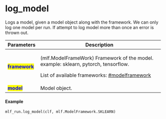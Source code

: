 # log\_model

Logs a model, given a model object along with the framework. We can only log one model per run. If attempt to log model more than once an error is thrown out.

| Parameters                                     | Description                                                                                                                                                                                          |
| ---------------------------------------------- | ---------------------------------------------------------------------------------------------------------------------------------------------------------------------------------------------------- |
| <mark style="color:blue;">**framework**</mark> | <p>(mlf.ModelFrameWork) Framework of the model. example: sklearn, pytorch, tensorflow.</p><p>List of available frameworks: <a data-mention href="../enums.md#modelframework">#modelframework</a></p> |
| <mark style="color:blue;">**model**</mark>     | Model object.                                                                                                                                                                                        |

#### Example

```python
mlf_run.log_model(clf, mlf.ModelFramework.SKLEARN)
```
